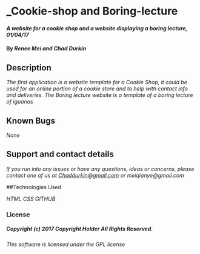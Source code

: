 # _Cookie-shop and Boring-lecture

#### _A website for a cookie shop and a website displaying a boring lecture, 01/04/17_

#### By _**Renee Mei and Chad Durkin**_

## Description

_The first application is a website template for a Cookie Shop, it could be used for an online portion of a cookie store and to help with contact info and deliveries. The Boring lecture website is a template of a boring lecture of iguanas_

## Known Bugs

_None_

## Support and contact details

_If you run into any issues or have any questions, ideas or concerns, please contact one of us at Chaddurkin@gmail.com or meiqianye@gmail.com_

##Technologies Used

_HTML_
_CSS_
_GITHUB_

### License

##### Copyright (c) 2017 Copyright Holder All Rights Reserved.

_This software is licensed under the GPL license_
